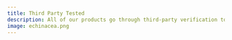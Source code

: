```yaml
---
title: Third Party Tested
description: All of our products go through third-party verification to ensure every batch is consistent, pure, and does not contain any harmful chemicals or pesticides.  Every product is guaranteed to include a balanced ratio of full spectrum cannabis extract and THC.
image: echinacea.png
---
```

